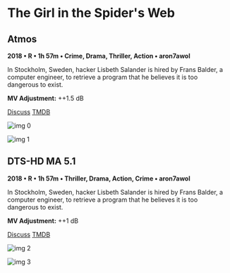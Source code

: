 # The Girl in the Spider's Web

## Atmos

**2018 • R • 1h 57m • Crime, Drama, Thriller, Action • aron7awol**

In Stockholm, Sweden, hacker Lisbeth Salander is hired by Frans Balder, a computer engineer, to retrieve a program that he believes it is too dangerous to exist.

**MV Adjustment:** ++1.5 dB

[Discuss](https://www.avsforum.com/threads/bass-eq-for-filtered-movies.2995212/post-57519750)  [TMDB](446807)

![img 0](https://i.imgur.com/ZX0N5zH.jpg)

![img 1](https://i.imgur.com/nJsQKFT.jpg)

## DTS-HD MA 5.1

**2018 • R • 1h 57m • Thriller, Drama, Action, Crime • aron7awol**

In Stockholm, Sweden, hacker Lisbeth Salander is hired by Frans Balder, a computer engineer, to retrieve a program that he believes it is too dangerous to exist.

**MV Adjustment:** ++1 dB

[Discuss](https://www.avsforum.com/threads/bass-eq-for-filtered-movies.2995212/post-57519750)  [TMDB](446807)

![img 2](https://i.imgur.com/pQUmZdk.jpg)

![img 3](https://i.imgur.com/vvQOBuw.jpg)

